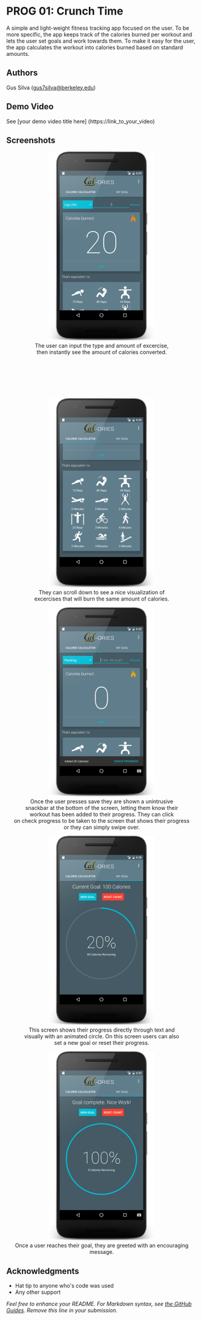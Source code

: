 # PROG 01: Crunch Time

A simple and light-weight fitness tracking app focused on the user. To be more specific, the app keeps track of the calories burned per workout and lets the user set goals and work towards them. To make it easy for the user, the app calculates the workout into calories burned based on standard amounts.

## Authors

Gus Silva ([gus7silva@berkeley.edu](mailto:gus7silva@berkeley.edu))

## Demo Video

See [your demo video title here] (https://link_to_your_video)

## Screenshots


  <p align="center">
    <img src="screenshots/screen1.png" height="500" alt="Screenshot"/>
    <br>
    The user can input the type and amount of excercise, <br> then instantly see the amount of calories converted.<br>
  </p> <br><br><br><br><br>
  <p align="center">
    <img src="screenshots/screen2.png" height="500" alt="Screenshot"/>
    <br>
    They can scroll down to see a nice visualization of <br> excercises that will burn the same amount of calories.<br>
  </p>
  <p align="center">
    <img src="screenshots/screen4.png" height="500" alt="Screenshot"/>
    <br>
    Once the user presses save they are shown a unintrusive <br> snackbar at the bottom of the screen, letting them know their <br>
    workout has been added to their progress. They can click<br> on check progress to be taken to the screen that shows their progress<br> or they can simply swipe over. <br>
  </p>
  <p align="center">
    <img src="screenshots/screen3.png" height="500" alt="Screenshot"/>
    <br>
    This screen shows their progress directly through text and <br> visually with an animated circle. On this screen users can also <br>
    set a new goal or reset their progress. <br>
  </p>
  <p align="center">
    <img src="screenshots/screen5.png" height="500" alt="Screenshot"/>
    <br>
    Once a user reaches their goal, they are greeted with an encouraging message. <br>
  </p>

## Acknowledgments

* Hat tip to anyone who's code was used
* Any other support

*Feel free to enhance your README. For Markdown syntax, see [the GitHub Guides](https://guides.github.com/features/mastering-markdown/). Remove this line in your submission.*
